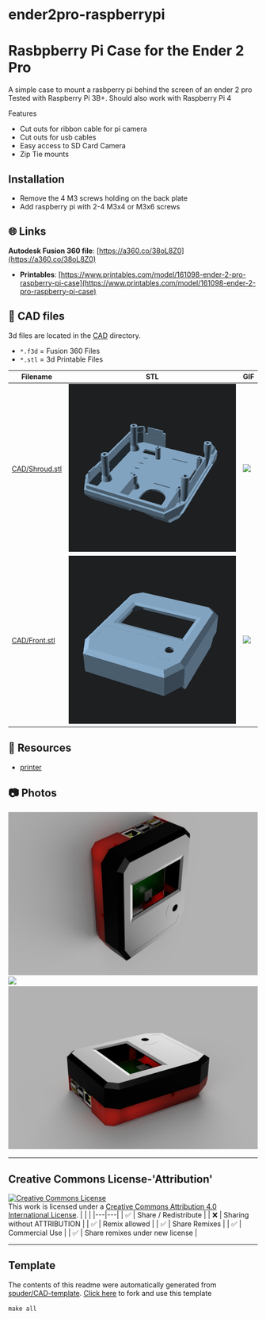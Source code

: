 
# ender2pro-raspberrypi
# Rasbpberry Pi Case for the Ender 2 Pro

A simple case to mount a rasbperry pi behind the screen of an ender 2 pro
Tested with Raspberry Pi 3B+. Should also work with Raspberry Pi 4

Features
- Cut outs for ribbon cable for pi camera
- Cut outs for usb cables
- Easy access to SD Card Camera
- Zip Tie mounts


## Installation
- Remove the 4 M3 screws holding on the back plate
- Add raspberry pi with 2-4 M3x4 or M3x6 screws



## :globe_with_meridians: Links


**Autodesk Fusion 360 file**: [https://a360.co/38oL8Z0](https://a360.co/38oL8Z0)


- **Printables**: [https://www.printables.com/model/161098-ender-2-pro-raspberry-pi-case](https://www.printables.com/model/161098-ender-2-pro-raspberry-pi-case)

## :triangular_ruler: CAD files

3d files are located in the [CAD](./CAD) directory.
- `*.f3d` = Fusion 360 Files
- `*.stl` = 3d Printable Files

| Filename | STL | GIF | 
| --- | --- | --- | 
| [CAD/Shroud.stl](./CAD%2FShroud.stl) | ![](./CAD%2FShroud.png) | ![](./CAD%2FShroud.gif) | 
| [CAD/Front.stl](./CAD%2FFront.stl) | ![](./CAD%2FFront.png) | ![](./CAD%2FFront.gif) | 


## :notebook: Resources
- [printer](https://www.creality.com/goods-detail/creality-ender-2-pro-3d-printer)

## :camera: Photos
![](photos%2FLCD_2022-Apr-02_03-31-02AM-000_CustomizedView1616716945.png)
![](photos%2Fcropped)
![](photos%2FLCD_2022-Apr-02_03-30-14AM-000_CustomizedView4384384350.png)

---

## Creative Commons License-'Attribution'
<a rel="license" href="http://creativecommons.org/licenses/by/4.0/"><img alt="Creative Commons License" style="border-width:0" src="https://i.creativecommons.org/l/by/4.0/88x31.png" /></a><br />This work is licensed under a <a rel="license" href="http://creativecommons.org/licenses/by/4.0/">Creative Commons Attribution 4.0 International License</a>.
|  |  | 
|---|---|
| :white_check_mark: | Share / Redistribute | 
| :x: | Sharing without ATTRIBUTION |
| :white_check_mark: | Remix allowed | 
| :white_check_mark: | Share Remixes | 
| :white_check_mark: | Commercial Use | 
| :white_check_mark: | Share remixes under new license | 


---
## Template
The contents of this readme were automatically generated from [spuder/CAD-template](https://github.com/spuder/CAD-template). 
[Click here](https://github.com/spuder/CAD-template/generate) to fork and use this template

```
make all
```
